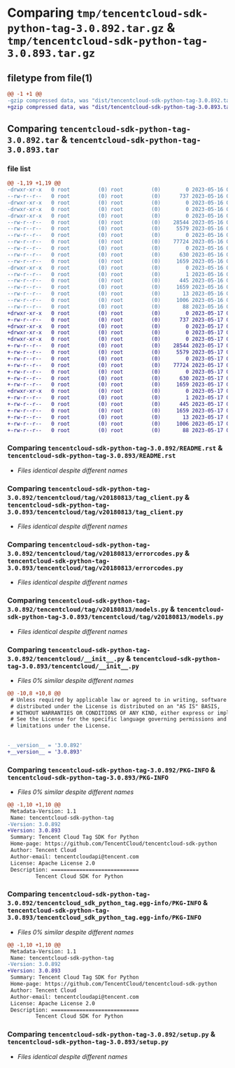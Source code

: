 # Comparing `tmp/tencentcloud-sdk-python-tag-3.0.892.tar.gz` & `tmp/tencentcloud-sdk-python-tag-3.0.893.tar.gz`

## filetype from file(1)

```diff
@@ -1 +1 @@
-gzip compressed data, was "dist/tencentcloud-sdk-python-tag-3.0.892.tar", last modified: Tue May 16 00:45:28 2023, max compression
+gzip compressed data, was "dist/tencentcloud-sdk-python-tag-3.0.893.tar", last modified: Wed May 17 03:40:01 2023, max compression
```

## Comparing `tencentcloud-sdk-python-tag-3.0.892.tar` & `tencentcloud-sdk-python-tag-3.0.893.tar`

### file list

```diff
@@ -1,19 +1,19 @@
-drwxr-xr-x   0 root         (0) root         (0)        0 2023-05-16 00:45:28.000000 tencentcloud-sdk-python-tag-3.0.892/
--rw-r--r--   0 root         (0) root         (0)      737 2023-05-16 00:45:28.000000 tencentcloud-sdk-python-tag-3.0.892/README.rst
-drwxr-xr-x   0 root         (0) root         (0)        0 2023-05-16 00:45:28.000000 tencentcloud-sdk-python-tag-3.0.892/tencentcloud/
-drwxr-xr-x   0 root         (0) root         (0)        0 2023-05-16 00:45:28.000000 tencentcloud-sdk-python-tag-3.0.892/tencentcloud/tag/
-drwxr-xr-x   0 root         (0) root         (0)        0 2023-05-16 00:45:28.000000 tencentcloud-sdk-python-tag-3.0.892/tencentcloud/tag/v20180813/
--rw-r--r--   0 root         (0) root         (0)    28544 2023-05-16 00:45:28.000000 tencentcloud-sdk-python-tag-3.0.892/tencentcloud/tag/v20180813/tag_client.py
--rw-r--r--   0 root         (0) root         (0)     5579 2023-05-16 00:45:28.000000 tencentcloud-sdk-python-tag-3.0.892/tencentcloud/tag/v20180813/errorcodes.py
--rw-r--r--   0 root         (0) root         (0)        0 2023-05-16 00:45:28.000000 tencentcloud-sdk-python-tag-3.0.892/tencentcloud/tag/v20180813/__init__.py
--rw-r--r--   0 root         (0) root         (0)    77724 2023-05-16 00:45:28.000000 tencentcloud-sdk-python-tag-3.0.892/tencentcloud/tag/v20180813/models.py
--rw-r--r--   0 root         (0) root         (0)        0 2023-05-16 00:45:28.000000 tencentcloud-sdk-python-tag-3.0.892/tencentcloud/tag/__init__.py
--rw-r--r--   0 root         (0) root         (0)      630 2023-05-16 00:45:28.000000 tencentcloud-sdk-python-tag-3.0.892/tencentcloud/__init__.py
--rw-r--r--   0 root         (0) root         (0)     1659 2023-05-16 00:45:28.000000 tencentcloud-sdk-python-tag-3.0.892/PKG-INFO
-drwxr-xr-x   0 root         (0) root         (0)        0 2023-05-16 00:45:28.000000 tencentcloud-sdk-python-tag-3.0.892/tencentcloud_sdk_python_tag.egg-info/
--rw-r--r--   0 root         (0) root         (0)        1 2023-05-16 00:45:28.000000 tencentcloud-sdk-python-tag-3.0.892/tencentcloud_sdk_python_tag.egg-info/dependency_links.txt
--rw-r--r--   0 root         (0) root         (0)      445 2023-05-16 00:45:28.000000 tencentcloud-sdk-python-tag-3.0.892/tencentcloud_sdk_python_tag.egg-info/SOURCES.txt
--rw-r--r--   0 root         (0) root         (0)     1659 2023-05-16 00:45:28.000000 tencentcloud-sdk-python-tag-3.0.892/tencentcloud_sdk_python_tag.egg-info/PKG-INFO
--rw-r--r--   0 root         (0) root         (0)       13 2023-05-16 00:45:28.000000 tencentcloud-sdk-python-tag-3.0.892/tencentcloud_sdk_python_tag.egg-info/top_level.txt
--rw-r--r--   0 root         (0) root         (0)     1006 2023-05-16 00:45:28.000000 tencentcloud-sdk-python-tag-3.0.892/setup.py
--rw-r--r--   0 root         (0) root         (0)       88 2023-05-16 00:45:28.000000 tencentcloud-sdk-python-tag-3.0.892/setup.cfg
+drwxr-xr-x   0 root         (0) root         (0)        0 2023-05-17 03:40:01.000000 tencentcloud-sdk-python-tag-3.0.893/
+-rw-r--r--   0 root         (0) root         (0)      737 2023-05-17 03:40:01.000000 tencentcloud-sdk-python-tag-3.0.893/README.rst
+drwxr-xr-x   0 root         (0) root         (0)        0 2023-05-17 03:40:01.000000 tencentcloud-sdk-python-tag-3.0.893/tencentcloud/
+drwxr-xr-x   0 root         (0) root         (0)        0 2023-05-17 03:40:01.000000 tencentcloud-sdk-python-tag-3.0.893/tencentcloud/tag/
+drwxr-xr-x   0 root         (0) root         (0)        0 2023-05-17 03:40:01.000000 tencentcloud-sdk-python-tag-3.0.893/tencentcloud/tag/v20180813/
+-rw-r--r--   0 root         (0) root         (0)    28544 2023-05-17 03:40:01.000000 tencentcloud-sdk-python-tag-3.0.893/tencentcloud/tag/v20180813/tag_client.py
+-rw-r--r--   0 root         (0) root         (0)     5579 2023-05-17 03:40:01.000000 tencentcloud-sdk-python-tag-3.0.893/tencentcloud/tag/v20180813/errorcodes.py
+-rw-r--r--   0 root         (0) root         (0)        0 2023-05-17 03:40:01.000000 tencentcloud-sdk-python-tag-3.0.893/tencentcloud/tag/v20180813/__init__.py
+-rw-r--r--   0 root         (0) root         (0)    77724 2023-05-17 03:40:01.000000 tencentcloud-sdk-python-tag-3.0.893/tencentcloud/tag/v20180813/models.py
+-rw-r--r--   0 root         (0) root         (0)        0 2023-05-17 03:40:01.000000 tencentcloud-sdk-python-tag-3.0.893/tencentcloud/tag/__init__.py
+-rw-r--r--   0 root         (0) root         (0)      630 2023-05-17 03:40:01.000000 tencentcloud-sdk-python-tag-3.0.893/tencentcloud/__init__.py
+-rw-r--r--   0 root         (0) root         (0)     1659 2023-05-17 03:40:01.000000 tencentcloud-sdk-python-tag-3.0.893/PKG-INFO
+drwxr-xr-x   0 root         (0) root         (0)        0 2023-05-17 03:40:01.000000 tencentcloud-sdk-python-tag-3.0.893/tencentcloud_sdk_python_tag.egg-info/
+-rw-r--r--   0 root         (0) root         (0)        1 2023-05-17 03:40:01.000000 tencentcloud-sdk-python-tag-3.0.893/tencentcloud_sdk_python_tag.egg-info/dependency_links.txt
+-rw-r--r--   0 root         (0) root         (0)      445 2023-05-17 03:40:01.000000 tencentcloud-sdk-python-tag-3.0.893/tencentcloud_sdk_python_tag.egg-info/SOURCES.txt
+-rw-r--r--   0 root         (0) root         (0)     1659 2023-05-17 03:40:01.000000 tencentcloud-sdk-python-tag-3.0.893/tencentcloud_sdk_python_tag.egg-info/PKG-INFO
+-rw-r--r--   0 root         (0) root         (0)       13 2023-05-17 03:40:01.000000 tencentcloud-sdk-python-tag-3.0.893/tencentcloud_sdk_python_tag.egg-info/top_level.txt
+-rw-r--r--   0 root         (0) root         (0)     1006 2023-05-17 03:40:01.000000 tencentcloud-sdk-python-tag-3.0.893/setup.py
+-rw-r--r--   0 root         (0) root         (0)       88 2023-05-17 03:40:01.000000 tencentcloud-sdk-python-tag-3.0.893/setup.cfg
```

### Comparing `tencentcloud-sdk-python-tag-3.0.892/README.rst` & `tencentcloud-sdk-python-tag-3.0.893/README.rst`

 * *Files identical despite different names*

### Comparing `tencentcloud-sdk-python-tag-3.0.892/tencentcloud/tag/v20180813/tag_client.py` & `tencentcloud-sdk-python-tag-3.0.893/tencentcloud/tag/v20180813/tag_client.py`

 * *Files identical despite different names*

### Comparing `tencentcloud-sdk-python-tag-3.0.892/tencentcloud/tag/v20180813/errorcodes.py` & `tencentcloud-sdk-python-tag-3.0.893/tencentcloud/tag/v20180813/errorcodes.py`

 * *Files identical despite different names*

### Comparing `tencentcloud-sdk-python-tag-3.0.892/tencentcloud/tag/v20180813/models.py` & `tencentcloud-sdk-python-tag-3.0.893/tencentcloud/tag/v20180813/models.py`

 * *Files identical despite different names*

### Comparing `tencentcloud-sdk-python-tag-3.0.892/tencentcloud/__init__.py` & `tencentcloud-sdk-python-tag-3.0.893/tencentcloud/__init__.py`

 * *Files 0% similar despite different names*

```diff
@@ -10,8 +10,8 @@
 # Unless required by applicable law or agreed to in writing, software
 # distributed under the License is distributed on an "AS IS" BASIS,
 # WITHOUT WARRANTIES OR CONDITIONS OF ANY KIND, either express or implied.
 # See the License for the specific language governing permissions and
 # limitations under the License.
 
 
-__version__ = '3.0.892'
+__version__ = '3.0.893'
```

### Comparing `tencentcloud-sdk-python-tag-3.0.892/PKG-INFO` & `tencentcloud-sdk-python-tag-3.0.893/PKG-INFO`

 * *Files 0% similar despite different names*

```diff
@@ -1,10 +1,10 @@
 Metadata-Version: 1.1
 Name: tencentcloud-sdk-python-tag
-Version: 3.0.892
+Version: 3.0.893
 Summary: Tencent Cloud Tag SDK for Python
 Home-page: https://github.com/TencentCloud/tencentcloud-sdk-python
 Author: Tencent Cloud
 Author-email: tencentcloudapi@tencent.com
 License: Apache License 2.0
 Description: ============================
         Tencent Cloud SDK for Python
```

### Comparing `tencentcloud-sdk-python-tag-3.0.892/tencentcloud_sdk_python_tag.egg-info/PKG-INFO` & `tencentcloud-sdk-python-tag-3.0.893/tencentcloud_sdk_python_tag.egg-info/PKG-INFO`

 * *Files 0% similar despite different names*

```diff
@@ -1,10 +1,10 @@
 Metadata-Version: 1.1
 Name: tencentcloud-sdk-python-tag
-Version: 3.0.892
+Version: 3.0.893
 Summary: Tencent Cloud Tag SDK for Python
 Home-page: https://github.com/TencentCloud/tencentcloud-sdk-python
 Author: Tencent Cloud
 Author-email: tencentcloudapi@tencent.com
 License: Apache License 2.0
 Description: ============================
         Tencent Cloud SDK for Python
```

### Comparing `tencentcloud-sdk-python-tag-3.0.892/setup.py` & `tencentcloud-sdk-python-tag-3.0.893/setup.py`

 * *Files identical despite different names*


